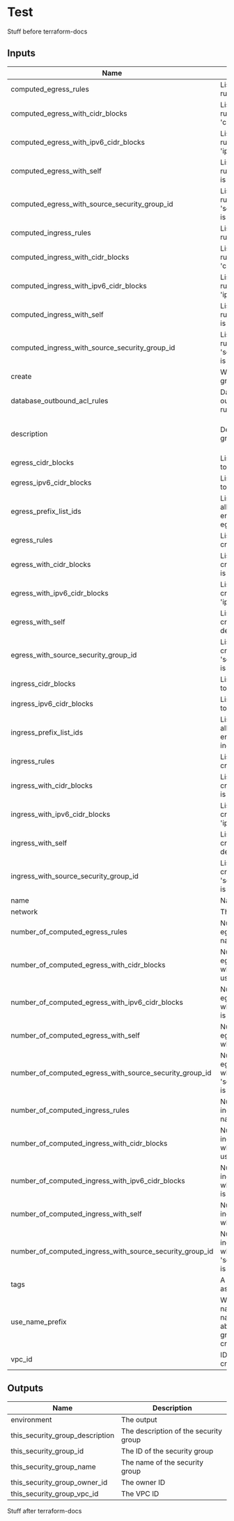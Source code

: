 # Test

Stuff before terraform-docs

<!-- BEGINNING OF PRE-COMMIT-TERRAFORM DOCS HOOK -->
## Inputs

| Name | Description | Type | Default | Required |
|------|-------------|:----:|:-----:|:-----:|
| computed\_egress\_rules | List of computed egress rules to create by name | list(string) | `<list>` | no |
| computed\_egress\_with\_cidr\_blocks | List of computed egress rules to create where 'cidr_blocks' is used | list(map(string)) | `<list>` | no |
| computed\_egress\_with\_ipv6\_cidr\_blocks | List of computed egress rules to create where 'ipv6_cidr_blocks' is used | list(map(string)) | `<list>` | no |
| computed\_egress\_with\_self | List of computed egress rules to create where 'self' is defined | list(map(string)) | `<list>` | no |
| computed\_egress\_with\_source\_security\_group\_id | List of computed egress rules to create where 'source_security_group_id' is used | list(map(string)) | `<list>` | no |
| computed\_ingress\_rules | List of computed ingress rules to create by name | list(string) | `<list>` | no |
| computed\_ingress\_with\_cidr\_blocks | List of computed ingress rules to create where 'cidr_blocks' is used | list(map(string)) | `<list>` | no |
| computed\_ingress\_with\_ipv6\_cidr\_blocks | List of computed ingress rules to create where 'ipv6_cidr_blocks' is used | list(map(string)) | `<list>` | no |
| computed\_ingress\_with\_self | List of computed ingress rules to create where 'self' is defined | list(map(string)) | `<list>` | no |
| computed\_ingress\_with\_source\_security\_group\_id | List of computed ingress rules to create where 'source_security_group_id' is used | list(map(string)) | `<list>` | no |
| create | Whether to create security group and all rules | bool | `true` | no |
| database\_outbound\_acl\_rules | Database subnets outbound network ACL rules | list(map(string)) | `<list>` | no |
| description | Description of security group | string | `Security Group managed by Terraform` | no |
| egress\_cidr\_blocks | List of IPv4 CIDR ranges to use on all egress rules | list(string) | `<list>` | no |
| egress\_ipv6\_cidr\_blocks | List of IPv6 CIDR ranges to use on all egress rules | list(string) | `<list>` | no |
| egress\_prefix\_list\_ids | List of prefix list IDs (for allowing access to VPC endpoints) to use on all egress rules | list(string) | `<list>` | no |
| egress\_rules | List of egress rules to create by name | list(string) | `<list>` | no |
| egress\_with\_cidr\_blocks | List of egress rules to create where 'cidr_blocks' is used | list(map(string)) | `<list>` | no |
| egress\_with\_ipv6\_cidr\_blocks | List of egress rules to create where 'ipv6_cidr_blocks' is used | list(map(string)) | `<list>` | no |
| egress\_with\_self | List of egress rules to create where 'self' is defined | list(map(string)) | `<list>` | no |
| egress\_with\_source\_security\_group\_id | List of egress rules to create where 'source_security_group_id' is used | list(map(string)) | `<list>` | no |
| ingress\_cidr\_blocks | List of IPv4 CIDR ranges to use on all ingress rules | list(string) | `<list>` | no |
| ingress\_ipv6\_cidr\_blocks | List of IPv6 CIDR ranges to use on all ingress rules | list(string) | `<list>` | no |
| ingress\_prefix\_list\_ids | List of prefix list IDs (for allowing access to VPC endpoints) to use on all ingress rules | list(string) | `<list>` | no |
| ingress\_rules | List of ingress rules to create by name | list(string) | `<list>` | no |
| ingress\_with\_cidr\_blocks | List of ingress rules to create where 'cidr_blocks' is used | list(map(string)) | `<list>` | no |
| ingress\_with\_ipv6\_cidr\_blocks | List of ingress rules to create where 'ipv6_cidr_blocks' is used | list(map(string)) | `<list>` | no |
| ingress\_with\_self | List of ingress rules to create where 'self' is defined | list(map(string)) | `<list>` | no |
| ingress\_with\_source\_security\_group\_id | List of ingress rules to create where 'source_security_group_id' is used | list(map(string)) | `<list>` | no |
| name | Name of security group | string | - | yes |
| network | The network | object | `<map>` | no |
| number\_of\_computed\_egress\_rules | Number of computed egress rules to create by name | number | `0` | no |
| number\_of\_computed\_egress\_with\_cidr\_blocks | Number of computed egress rules to create where 'cidr_blocks' is used | number | `0` | no |
| number\_of\_computed\_egress\_with\_ipv6\_cidr\_blocks | Number of computed egress rules to create where 'ipv6_cidr_blocks' is used | number | `0` | no |
| number\_of\_computed\_egress\_with\_self | Number of computed egress rules to create where 'self' is defined | number | `0` | no |
| number\_of\_computed\_egress\_with\_source\_security\_group\_id | Number of computed egress rules to create where 'source_security_group_id' is used | number | `0` | no |
| number\_of\_computed\_ingress\_rules | Number of computed ingress rules to create by name | number | `0` | no |
| number\_of\_computed\_ingress\_with\_cidr\_blocks | Number of computed ingress rules to create where 'cidr_blocks' is used | number | `0` | no |
| number\_of\_computed\_ingress\_with\_ipv6\_cidr\_blocks | Number of computed ingress rules to create where 'ipv6_cidr_blocks' is used | number | `0` | no |
| number\_of\_computed\_ingress\_with\_self | Number of computed ingress rules to create where 'self' is defined | number | `0` | no |
| number\_of\_computed\_ingress\_with\_source\_security\_group\_id | Number of computed ingress rules to create where 'source_security_group_id' is used | number | `0` | no |
| tags | A mapping of tags to assign to security group | map(string) | `<map>` | no |
| use\_name\_prefix | Whether to use name_prefix or fixed name. Should be true to able to update security group name after initial creation | bool | `true` | no |
| vpc\_id | ID of the VPC where to create security group | string | - | yes |

## Outputs

| Name | Description |
|------|-------------|
| environment | The output |
| this\_security\_group\_description | The description of the security group |
| this\_security\_group\_id | The ID of the security group |
| this\_security\_group\_name | The name of the security group |
| this\_security\_group\_owner\_id | The owner ID |
| this\_security\_group\_vpc\_id | The VPC ID |

<!-- END OF PRE-COMMIT-TERRAFORM DOCS HOOK -->	

Stuff after terraform-docs

